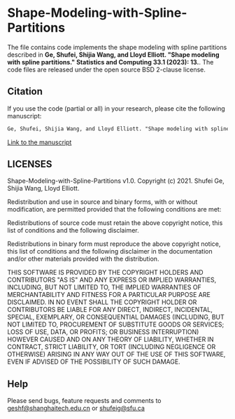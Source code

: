 # Shape-Modeling-with-Spline-Partitions
 
The file contains code implements the shape modeling with spline partitions described in **Ge, Shufei, Shijia Wang, and Lloyd Elliott. "Shape modeling with spline partitions." Statistics and Computing 33.1 (2023): 13.**. The code files are released under the open source BSD 2-clause license.

 
## Citation

If you use the code (partial or all) in your research, please cite the following manuscript:
```diff
Ge, Shufei, Shijia Wang, and Lloyd Elliott. "Shape modeling with spline partitions." Statistics and Computing 33.1 (2023): 13.
```
 [Link to the manuscript](https://doi.org/10.1007/s11222-022-10170-7)
## LICENSES

Shape-Modeling-with-Spline-Partitions v1.0. Copyright (c) 2021. Shufei Ge, Shijia Wang, Lloyd Elliott.

Redistribution and use in source and binary forms, with or without modification, are permitted provided that the following conditions are met:

Redistributions of source code must retain the above copyright notice, this list of conditions and the following disclaimer.

Redistributions in binary form must reproduce the above copyright notice, this list of conditions and the following disclaimer in the documentation and/or other materials provided with the distribution.

THIS SOFTWARE IS PROVIDED BY THE COPYRIGHT HOLDERS AND CONTRIBUTORS "AS IS" AND ANY EXPRESS OR IMPLIED WARRANTIES, INCLUDING, BUT NOT LIMITED TO, THE IMPLIED WARRANTIES OF MERCHANTABILITY AND FITNESS FOR A PARTICULAR PURPOSE ARE DISCLAIMED. IN NO EVENT SHALL THE COPYRIGHT HOLDER OR CONTRIBUTORS BE LIABLE FOR ANY DIRECT, INDIRECT, INCIDENTAL, SPECIAL, EXEMPLARY, OR CONSEQUENTIAL DAMAGES (INCLUDING, BUT NOT LIMITED TO, PROCUREMENT OF SUBSTITUTE GOODS OR SERVICES; LOSS OF USE, DATA, OR PROFITS; OR BUSINESS INTERRUPTION) HOWEVER CAUSED AND ON ANY THEORY OF LIABILITY, WHETHER IN CONTRACT, STRICT LIABILITY, OR TORT (INCLUDING NEGLIGENCE OR OTHERWISE) ARISING IN ANY WAY OUT OF THE USE OF THIS SOFTWARE, EVEN IF ADVISED OF THE POSSIBILITY OF SUCH DAMAGE.

## Help

Please send bugs, feature requests and comments to geshf@shanghaitech.edu.cn or shufeig@sfu.ca
